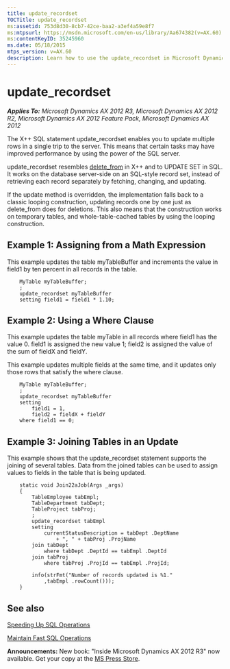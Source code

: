 ```yaml
---
title: update_recordset
TOCTitle: update_recordset
ms:assetid: 753d8d30-8cb7-42ce-baa2-a3ef4a59e8f7
ms:mtpsurl: https://msdn.microsoft.com/en-us/library/Aa674382(v=AX.60)
ms:contentKeyID: 35245960
ms.date: 05/18/2015
mtps_version: v=AX.60
description: Learn how to use the update_recordset in Microsoft Dynamics AX 2012 to update multiple rows in a single server trip, improving performance and efficiency.
---
```


# update\_recordset 


_**Applies To:** Microsoft Dynamics AX 2012 R3, Microsoft Dynamics AX 2012 R2, Microsoft Dynamics AX 2012 Feature Pack, Microsoft Dynamics AX 2012_

The X++ SQL statement update\_recordset enables you to update multiple rows in a single trip to the server. This means that certain tasks may have improved performance by using the power of the SQL server.

update\_recordset resembles [delete\_from](delete-from.md) in X++ and to UPDATE SET in SQL. It works on the database server-side on an SQL-style record set, instead of retrieving each record separately by fetching, changing, and updating.

If the update method is overridden, the implementation falls back to a classic looping construction, updating records one by one just as delete\_from does for deletions. This also means that the construction works on temporary tables, and whole-table-cached tables by using the looping construction.

## Example 1: Assigning from a Math Expression

This example updates the table myTableBuffer and increments the value in field1 by ten percent in all records in the table.
```X++
    MyTable myTableBuffer;
    ;
    update_recordset myTableBuffer
    setting field1 = field1 * 1.10;
```
## Example 2: Using a Where Clause

This example updates the table myTable in all records where field1 has the value 0. field1 is assigned the new value 1; field2 is assigned the value of the sum of fieldX and fieldY.

This example updates multiple fields at the same time, and it updates only those rows that satisfy the where clause.
```X++
    MyTable myTableBuffer;
    ;
    update_recordset myTableBuffer
    setting
        field1 = 1,
        field2 = fieldX + fieldY
    where field1 == 0;
```
## Example 3: Joining Tables in an Update

This example shows that the update\_recordset statement supports the joining of several tables. Data from the joined tables can be used to assign values to fields in the table that is being updated.
```X++
    static void Join22aJob(Args _args)
    {
        TableEmployee tabEmpl;
        TableDepartment tabDept;
        TableProject tabProj;
        ;
        update_recordset tabEmpl
        setting
            currentStatusDescription = tabDept .DeptName
                + ", " + tabProj .ProjName
        join tabDept
            where tabDept .DeptId == tabEmpl .DeptId
        join tabProj
            where tabProj .ProjId == tabEmpl .ProjId;
    
        info(strFmt("Number of records updated is %1."
            ,tabEmpl .rowCount()));
    }
```
## See also

[Speeding Up SQL Operations](speeding-up-sql-operations.md)

[Maintain Fast SQL Operations](maintain-fast-sql-operations.md)

  
**Announcements:** New book: "Inside Microsoft Dynamics AX 2012 R3" now available. Get your copy at the [MS Press Store](https://www.microsoftpressstore.com/store/inside-microsoft-dynamics-ax-2012-r3-9780735685109).

